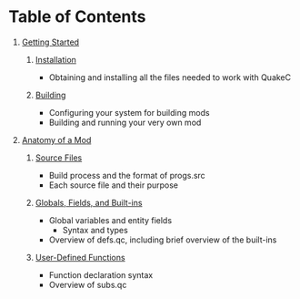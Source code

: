 <!-- Enable word-wrap -->

# Table of Contents

1. [Getting Started](chapter-1.md)

   1. [Installation](chapter-1.md#installation)
      * Obtaining and installing all the files needed to work with QuakeC

   2. [Building](chapter-1.md#building)
      * Configuring your system for building mods
      * Building and running your very own mod

2. [Anatomy of a Mod](chapter-2.md)

   1. [Source Files](chapter-2.md#source-files)
      * Build process and the format of progs.src
      * Each source file and their purpose

   2. [Globals, Fields, and Built-ins](chapter-2.md#globals-fields-and-built-ins)
      * Global variables and entity fields
        * Syntax and types
      * Overview of defs.qc, including brief overview of the built-ins

   3. [User-Defined Functions](chapter-2.md#user-defined-functions)
      * Function declaration syntax
      * Overview of subs.qc


